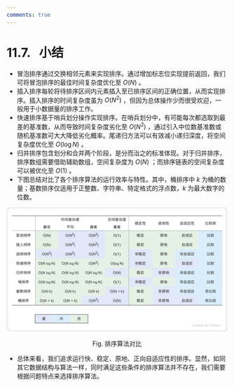 ```yaml
---
comments: true
---
```


# 11.7. &nbsp; 小结

- 冒泡排序通过交换相邻元素来实现排序。通过增加标志位实现提前返回，我们可将冒泡排序的最佳时间复杂度优化至 $O(N)$ 。
- 插入排序每轮将待排序区间内元素插入至已排序区间的正确位置，从而实现排序。插入排序的时间复杂度虽为 $O(N^2)$ ，但因为总体操作少而很受欢迎，一般用于小数据量的排序工作。
- 快速排序基于哨兵划分操作实现排序。在哨兵划分中，有可能每次都选取到最差的基准数，从而导致时间复杂度劣化至 $O(N^2)$ ，通过引入中位数基准数或随机基准数可大大降低劣化概率。尾递归方法可以有效减小递归深度，将空间复杂度优化至 $O(\log N)$ 。
- 归并排序包含划分和合并两个阶段，是分而治之的标准体现。对于归并排序，排序数组需要借助辅助数组，空间复杂度为 $O(N)$ ；而排序链表的空间复杂度可以被优化至 $O(1)$ 。
- 下图总结对比了各个排序算法的运行效率与特性。其中，桶排序中 $k$ 为桶的数量；基数排序仅适用于正整数、字符串、特定格式的浮点数，$k$ 为最大数字的位数。

![排序算法对比](summary.assets/sorting_algorithms_comparison.png)

<p align="center"> Fig. 排序算法对比 </p>

- 总体来看，我们追求运行快、稳定、原地、正向自适应性的排序。显然，如同其它数据结构与算法一样，同时满足这些条件的排序算法并不存在，我们需要根据问题特点来选择排序算法。
